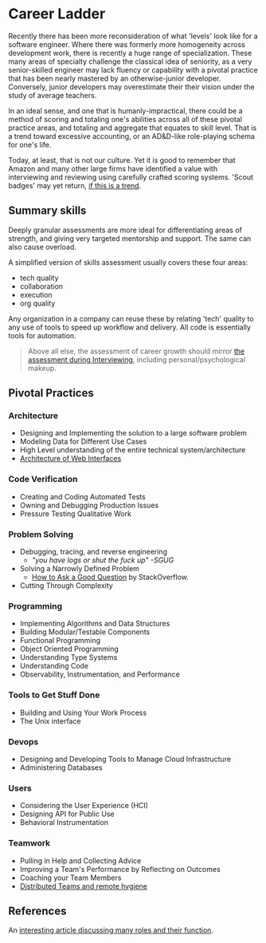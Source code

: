# Career Ladder

Recently there has been more reconsideration of what 'levels' look like for a software engineer.  Where there was formerly more homogeneity across development work, there is recently a huge range of specialization. These many areas of specialty challenge the classical idea of seniority, as a very senior-skilled engineer may lack fluency or capability with a pivotal practice that has been nearly mastered by an otherwise-junior developer.  Conversely, junior developers may overestimate their their vision under the study of average teachers. 

In an ideal sense, and one that is humanly-impractical, there could be a method of scoring and totaling one's abilities across all of these pivotal practice areas, and  totaling and aggregate that equates to skill level.  That is a trend toward excessive accounting, or an AD&D-like role-playing schema for one's life.

Today, at least, that is not our culture.  Yet it is good to remember that Amazon and many other large firms have identified a value with interviewing and reviewing using carefully crafted scoring systems.  'Scout badges' may yet return, [if this is a trend](https://www.vegafactor.com).

## Summary skills

Deeply granular assessments are more ideal for differentiating areas of strength, and giving very targeted mentorship and support.  The same can also cause overload.   

A simplified version of skills assessment usually covers these four areas:

* tech quality
* collaboration
* execution
* org quality

Any organization in a company can reuse these by relating 'tech' quality to any use of tools to speed up workflow and delivery.  All code is essentially tools for automation.

> Above all else, the assessment of career growth should mirror [the assessment during Interviewing](https://newalexandria.github.io/leadership_readme/interviewing.html), including personal/psychological makeup.

## Pivotal Practices
### Architecture

* Designing and Implementing the solution to a large software problem
* Modeling Data for Different Use Cases
* High Level understanding of the entire technical system/architecture
* [Architecture of Web Interfaces](https://newalexandria.github.io/leadership_readme/web-app-anatomy-best-practices.html)

### Code Verification

* Creating and Coding Automated Tests
* Owning and Debugging Production Issues
* Pressure Testing Qualitative Work

### Problem Solving

* Debugging, tracing, and reverse engineering
  * *"you have logs or shut the fuck up" -SGUG*
* Solving a Narrowly Defined Problem
  * [How to Ask a Good Question](https://stackoverflow.com/help/how-to-ask) by StackOverflow.
* Cutting Through Complexity

### Programming

* Implementing Algorithms and Data Structures
* Building Modular/Testable Components
* Functional Programming
* Object Oriented Programming
* Understanding Type Systems
* Understanding Code
* Observability, Instrumentation, and Performance

### Tools to Get Stuff Done

* Building and Using Your Work Process
* The Unix interface

### Devops

* Designing and Developing Tools to Manage Cloud Infrastructure
* Administering Databases

### Users

* Considering the User Experience (HCI)
* Designing API for Public Use
* Behavioral Instrumentation

### Teamwork

* Pulling in Help and Collecting Advice
* Improving a Team's Performance by Reflecting on Outcomes
* Coaching your Team Members
* [Distributed Teams and remote hygiene](https://newalexandria.github.io/leadership_readme/remote-work.html)


## References

An [interesting article discussing many roles and their function](https://medium.com/javascript-scene/software-roles-and-titles-e3f0b69c410c).